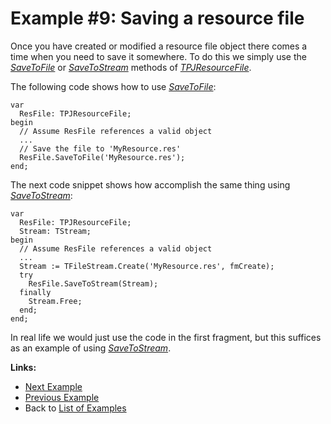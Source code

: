 # Example #9: Saving a resource file #

Once you have created or modified a resource file object there comes a time when you need to save it somewhere. To do this we simply use the _[SaveToFile](TPJResourceFileSaveToFile.md)_ or _[SaveToStream](TPJResourceFileSaveToStream.md)_ methods of _[TPJResourceFile](TPJResourceFile.md)_.

The following code shows how to use _[SaveToFile](TPJResourceFileSaveToFile.md)_:

```
var
  ResFile: TPJResourceFile;
begin
  // Assume ResFile references a valid object
  ...
  // Save the file to 'MyResource.res'
  ResFile.SaveToFile('MyResource.res');
end;
```

The next code snippet shows how accomplish the same thing using _[SaveToStream](TPJResourceFileSaveToStream.md)_:

```
var
  ResFile: TPJResourceFile;
  Stream: TStream;
begin
  // Assume ResFile references a valid object
  ...
  Stream := TFileStream.Create('MyResource.res', fmCreate);
  try
    ResFile.SaveToStream(Stream);
  finally
    Stream.Free;
  end;
end;
```

In real life we would just use the code in the first fragment, but this suffices as an example of using _[SaveToStream](TPJResourceFileSaveToStream.md)_.

**Links:**

  * [Next Example](ResFileExample10.md)
  * [Previous Example](ResFileExample8.md)
  * Back to [List of Examples](ResFileExamples.md)